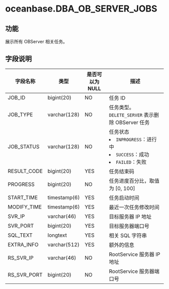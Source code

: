 oceanbase.DBA_OB_SERVER_JOBS 
=================================================


功能 
-------------------

展示所有 OBServer 相关任务。

字段说明 
----------------------



|    字段名称     |      类型      | 是否可以为 NULL |                                                                                               描述                                                                                                |
|-------------|--------------|------------|-------------------------------------------------------------------------------------------------------------------------------------------------------------------------------------------------|
| JOB_ID      | bigint(20)   | NO         | 任务 ID                                                                                                                                                                                           |
| JOB_TYPE    | varchar(128) | NO         | 任务类型。`DELETE_SERVER` 表示删除 OBServer 任务                                                                                                                                                           |
| JOB_STATUS  | varchar(128) | NO         | 任务状态 <li> `INPROGRESS`：进行中   <li> `SUCCESS`：成功   <li> `FAILED`：失败    |
| RESULT_CODE | bigint(20)   | YES        | 任务结束码                                                                                                                                                                                           |
| PROGRESS    | bigint(20)   | NO         | 任务进度百分比，取值为 \[0, 100\]                                                                                                                                                                          |
| START_TIME  | timestamp(6) | YES        | 任务启动时间                                                                                                                                                                                          |
| MODIFY_TIME | timestamp(6) | YES        | 最近一次任务修改时间                                                                                                                                                                                      |
| SVR_IP      | varchar(46)  | YES        | 目标服务器 IP 地址                                                                                                                                                                                     |
| SVR_PORT    | bigint(20)   | YES        | 目标服务器端口号                                                                                                                                                                                        |
| SQL_TEXT    | longtext     | YES        | 相关 SQL 字符串                                                                                                                                                                                      |
| EXTRA_INFO  | varchar(512) | YES        | 额外的信息                                                                                                                                                                                           |
| RS_SVR_IP   | varchar(46)  | NO         | RootService 服务器 IP 地址                                                                                                                                                                           |
| RS_SVR_PORT | bigint(20)   | NO         | RootService 服务器端口号                                                                                                                                                                              |


